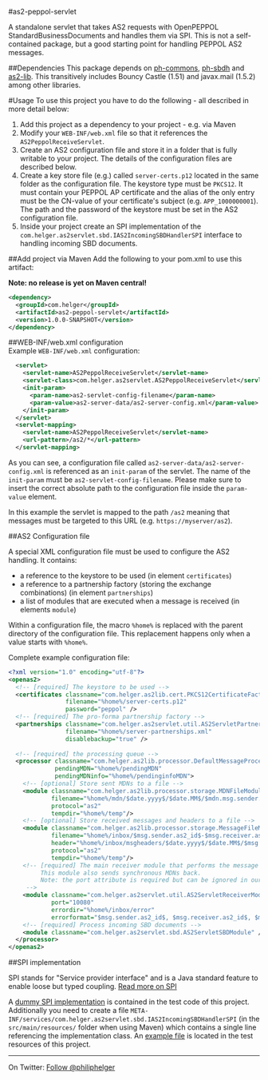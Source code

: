#as2-peppol-servlet

A standalone servlet that takes AS2 requests with OpenPEPPOL StandardBusinessDocuments and handles them via SPI. This is not a self-contained package, but a good starting point for handling PEPPOL AS2 messages. 

##Dependencies
This package depends on [ph-commons](https://github.com/phax/ph-commons), [ph-sbdh](https://github.com/phax/ph-sbdh) and [as2-lib](https://github.com/phax/as2-lib). This transitively includes Bouncy Castle (1.51) and javax.mail (1.5.2) among other libraries.

#Usage
To use this project you have to do the following - all described in more detail below:
  1. Add this project as a dependency to your project - e.g. via Maven
  2. Modify your `WEB-INF/web.xml` file so that it references the `AS2PeppolReceiveServlet`.
  3. Create an AS2 configuration file and store it in a folder that is fully writable to your project. The details of the configuration files are described below.
  4. Create a key store file (e.g.) called `server-certs.p12` located in the same folder as the configuration file. The keystore type must be `PKCS12`. It must contain your PEPPOL AP certificate and the alias of the only entry must be the CN-value of your certificate's subject (e.g. `APP_1000000001`). The path and the password of the keystore must be set in the AS2 configuration file.
  5. Inside your project create an SPI implementation of the `com.helger.as2servlet.sbd.IAS2IncomingSBDHandlerSPI` interface to handling incoming SBD documents.

##Add project via Maven
Add the following to your pom.xml to use this artifact:

**Note: no release is yet on Maven central!**

```xml
<dependency>
  <groupId>com.helger</groupId>
  <artifactId>as2-peppol-servlet</artifactId>
  <version>1.0.0-SNAPSHOT</version>
</dependency>
```

##WEB-INF/web.xml configuration  
Example `WEB-INF/web.xml` configuration:
```xml
  <servlet>
    <servlet-name>AS2PeppolReceiveServlet</servlet-name>
    <servlet-class>com.helger.as2servlet.AS2PeppolReceiveServlet</servlet-class>
    <init-param>
      <param-name>as2-servlet-config-filename</param-name>
      <param-value>as2-server-data/as2-server-config.xml</param-value>
    </init-param>
  </servlet>
  <servlet-mapping>
    <servlet-name>AS2PeppolReceiveServlet</servlet-name>
    <url-pattern>/as2/*</url-pattern>
  </servlet-mapping>
```
As you can see, a configuration file called `as2-server-data/as2-server-config.xml` is referenced as an `init-param` of the servlet. The name of the `init-param` must be `as2-servlet-config-filename`. Please make sure to insert the correct absolute path to the configuration file inside the `param-value` element.

In this example the servlet is mapped to the path `/as2` meaning that messages must be targeted to this URL (e.g. `https://myserver/as2`). 
  
##AS2 Configuration file

A special XML configuration file must be used to configure the AS2 handling. It contains:
  * a reference to the keystore to be used (in element `certificates`)
  * a reference to a partnership factory (storing the exchange combinations) (in element `partnerships`)
  * a list of modules that are executed when a message is received (in elements `module`)

Within a configuration file, the macro `%home%` is replaced with the parent directory of the configuration file. This replacement happens only when a value starts with `%home%`.

Complete example configuration file:
 
```xml
<?xml version="1.0" encoding="utf-8"?>
<openas2>
  <!-- [required] The keystore to be used -->
  <certificates classname="com.helger.as2lib.cert.PKCS12CertificateFactory" 
                filename="%home%/server-certs.p12"
                password="peppol" />
  <!-- [required] The pro-forma partnership factory -->                  
  <partnerships classname="com.helger.as2servlet.util.AS2ServletPartnershipFactory"
                filename="%home%/server-partnerships.xml"
                disablebackup="true" />
 
  <!-- [required] the processing queue -->
  <processor classname="com.helger.as2lib.processor.DefaultMessageProcessor"
             pendingMDN="%home%/pendingMDN"
             pendingMDNinfo="%home%/pendinginfoMDN">
    <!-- [optional] Store sent MDNs to a file -->
    <module classname="com.helger.as2lib.processor.storage.MDNFileModule"
            filename="%home%/mdn/$date.yyyy$/$date.MM$/$mdn.msg.sender.as2_id$-$mdn.msg.receiver.as2_id$-$mdn.msg.headers.message-id$"      
            protocol="as2"
            tempdir="%home%/temp"/>
    <!-- [optional] Store received messages and headers to a file -->
    <module classname="com.helger.as2lib.processor.storage.MessageFileModule"
            filename="%home%/inbox/$msg.sender.as2_id$-$msg.receiver.as2_id$-$msg.headers.message-id$"
            header="%home%/inbox/msgheaders/$date.yyyy$/$date.MM$/$msg.sender.as2_id$-$msg.receiver.as2_id$-$msg.headers.message-id$"    
            protocol="as2"
            tempdir="%home%/temp"/>
    <!-- [required] The main receiver module that performs the message parsing.
         This module also sends synchronous MDNs back.
         Note: the port attribute is required but can be ignored in our case!
     -->            
    <module classname="com.helger.as2servlet.util.AS2ServletReceiverModule"      
            port="10080"
            errordir="%home%/inbox/error"
            errorformat="$msg.sender.as2_id$, $msg.receiver.as2_id$, $msg.headers.message-id$"/>        
    <!-- [required] Process incoming SBD documents -->
    <module classname="com.helger.as2servlet.sbd.AS2ServletSBDModule" />      
  </processor>
</openas2>
```

##SPI implementation

SPI stands for "Service provider interface" and is a Java standard feature to enable loose but typed coupling. [Read more on SPI](http://docs.oracle.com/javase/tutorial/ext/basics/spi.html)

A [dummy SPI implementation](https://github.com/phax/as2-peppol-servlet/blob/master/src/test/java/com/helger/as2servlet/sbd/MockIncomingSBDHandler.java) is contained in the test code of this project. Additionally you need to create a file `META-INF/services/com.helger.as2servlet.sbd.IAS2IncomingSBDHandlerSPI` (in the `src/main/resources/` folder when using Maven) which contains a single line referencing the implementation class. An [example file](https://github.com/phax/as2-peppol-servlet/blob/master/src/test/resources/META-INF/services/com.helger.as2servlet.sbd.IAS2IncomingSBDHandlerSPI) is located in the test resources of this project.

---

On Twitter: <a href="https://twitter.com/philiphelger">Follow @philiphelger</a>
